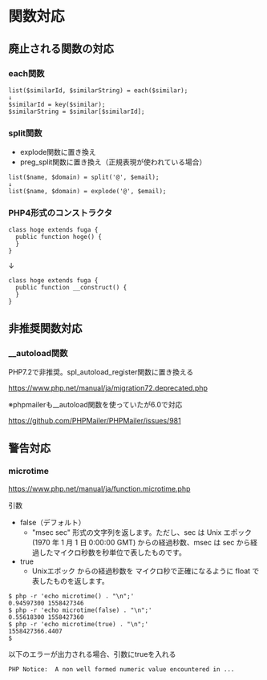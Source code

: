 # 関数対応

## 廃止される関数の対応

### each関数

```
list($similarId, $similarString) = each($similar);
↓
$similarId = key($similar);
$similarString = $similar[$similarId];
```

### split関数

- explode関数に置き換え
- preg_split関数に置き換え（正規表現が使われている場合）

```
list($name, $domain) = split('@', $email);
↓
list($name, $domain) = explode('@', $email);
```

### PHP4形式のコンストラクタ

```
class hoge extends fuga {
  public function hoge() {
  }
}
```
↓
```
class hoge extends fuga {
  public function __construct() {
  }
}
```

## 非推奨関数対応

### __autoload関数

PHP7.2で非推奨。spl_autoload_register関数に置き換える

https://www.php.net/manual/ja/migration72.deprecated.php

※phpmailerも__autoload関数を使っていたが6.0で対応

https://github.com/PHPMailer/PHPMailer/issues/981

## 警告対応

### microtime

https://www.php.net/manual/ja/function.microtime.php

引数
- false（デフォルト）
  - "msec sec" 形式の文字列を返します。ただし、sec は Unix エポック (1970 年 1 月 1 日 0:00:00 GMT) からの経過秒数、msec は sec から経過したマイクロ秒数を秒単位で表したものです。
- true
  - Unixエポック からの経過秒数を マイクロ秒で正確になるように float で表したものを返します。
    
```
$ php -r 'echo microtime() . "\n";'
0.94597300 1558427346
$ php -r 'echo microtime(false) . "\n";'
0.55618300 1558427360
$ php -r 'echo microtime(true) . "\n";'
1558427366.4407
$
```

以下のエラーが出力される場合、引数にtrueを入れる
```
PHP Notice:  A non well formed numeric value encountered in ...
```
